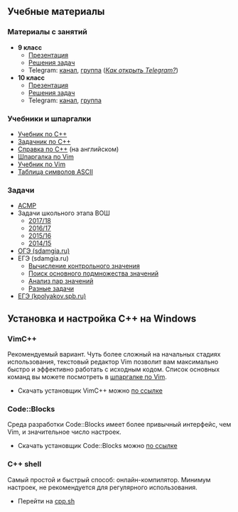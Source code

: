 ## Учебные материалы
### Материалы с занятий 
* **9 класс**
	* [Презентация](tex/9.pdf)
	* [Решения задач](Занятия/9)
	* Telegram: [канал](http://t-do.ru/cs1434_9), [группа](http://t-do.ru/cs1434) ([_Как открыть Telegram?_](telegram.md))
* **10 класс**
	* [Презентация](tex/10.pdf)
	* [Решения задач](Занятия/10)
	* Telegram: [канал](http://t-do.ru/cs1434_10), [группа](http://t-do.ru/cs1434)
### Учебники и шпаргалки
* [Учебник по С++](Учебники/Учебник.pdf)
* [Задачник по С++](Учебники/Задачник.pdf)
* [Справка по С++](http://www.cplusplus.com/reference/) (на английском)
* [Шпаргалка по Vim](Учебники/vimtips.pdf)
* [Учебник по Vim](Учебники/prosto-o-vim.pdf)
* [Таблица символов ASCII](Учебники/ASCII.pdf)
### Задачи
* [ACMP](https://acmp.ru/asp/do/index.asp?main=course&id_course=1)
* Задачи школьного этапа ВОШ
	* [2017/18](Задачи/2017-1.pdf)
	* [2016/17](Задачи/2016-1.pdf)
	* [2015/16](Задачи/2015-1.pdf)
	* [2014/15](Задачи/2014-1.pdf)
* [ОГЭ (sdamgia.ru)](https://inf-oge.sdamgia.ru/test?theme=20)
* ЕГЭ (sdamgia.ru)
	* [Вычисление контрольного значения](https://inf-ege.sdamgia.ru/test?theme=292)
	* [Поиск основного подмножества значений](https://inf-ege.sdamgia.ru/test?theme=294)
	* [Анализ пар значений](https://inf-ege.sdamgia.ru/test?theme=197)
	* [Разные задачи](https://inf-ege.sdamgia.ru/test?theme=303)
* [ЕГЭ (kpolyakov.spb.ru)](http://kpolyakov.spb.ru/school/ege/gen.php?action=viewAllEgeNo&egeId=27&cat89=on&cat90=on)

## Установка и настройка C++ на Windows
### VimC++
Рекомендуемый вариант. Чуть более сложный на начальных стадиях использования, текстовый редактор Vim позволит вам максимально быстро и эффективно работать с исходным кодом. Список основных команд вы можете посмотреть в [шпаргалке по Vim](Учебники/vimtips.pdf).
* Скачать установщик VimC++ можно [по ссылке](https://github.com/hant0508/lessons/raw/master/vim/vimcpp2.exe)
### Code::Blocks

Среда разработки Code::Blocks имеет более привычный интерфейс, чем Vim, и значительное число настроек.
* Скачать установщик Code::Blocks можно [по ссылке](https://sourceforge.net/projects/codeblocks/files/Binaries/17.12/Windows/codeblocks-17.12mingw-setup.exe/download)
### C++ shell

Самый простой и быстрый способ: онлайн-компилятор. Минимум настроек, не рекомендуется для регулярного использования.
* Перейти на [cpp.sh](http://cpp.sh)
